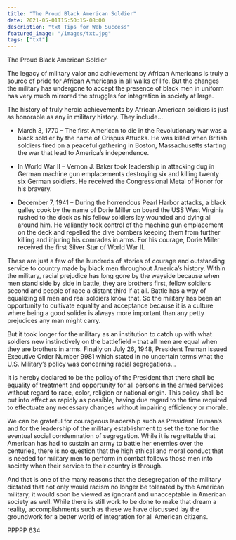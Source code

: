 ```yaml
---
title: "The Proud Black American Soldier"
date: 2021-05-01T15:50:15-08:00
description: "txt Tips for Web Success"
featured_image: "/images/txt.jpg"
tags: ["txt"]
---
```


The Proud Black American Soldier

The legacy of military valor and achievement by African Americans is truly a source of pride for African Americans in all walks of life.  But the changes the military has undergone to accept the presence of black men in uniform has very much mirrored the struggles for integration in society at large.  

The history of truly heroic achievements by African American soldiers is just as honorable as any in military history.  They include…

*	March 3, 1770 – The first American to die in the Revolutionary war was a black soldier by the name of Crispus Attucks.  He was killed when British soldiers fired on a peaceful gathering in Boston, Massachusetts starting the war that lead to America’s independence.

*	In World War II – Vernon J. Baker took leadership in attacking dug in German machine gun emplacements destroying six and killing twenty six German soldiers.  He received the Congressional Metal of Honor for his bravery.

*	December 7, 1941 – During the horrendous Pearl Harbor attacks, a black galley cook by the name of Dorie Miller on board the USS West Virginia rushed to the deck as his fellow soldiers lay wounded and dying all around him.  He valiantly took control of the machine gun emplacement on the deck and repelled the dive bombers keeping them from further killing and injuring his comrades in arms.  For his courage, Dorie Miller received the first Silver Star of World War II.

These are just a few of the hundreds of stories of courage and outstanding service to country made by black men throughout America’s history.  Within the military, racial prejudice has long gone by the wayside because when men stand side by side in battle, they are brothers first, fellow soldiers second and people of race a distant third if at all.  Battle has a way of equalizing all men and real soldiers know that.  So the military has been an opportunity to cultivate equality and acceptance because it is a culture where being a good solider is always more important than any petty prejudices any man might carry.

But it took longer for the military as an institution to catch up with what soldiers new instinctively on the battlefield – that all men are equal when they are brothers in arms.  Finally on July 26, 1948, President Truman issued Executive Order Number 9981 which stated in no uncertain terms what the U.S. Military’s policy was concerning racial segregations…

It is hereby declared to be the policy of the President that there shall be equality of treatment and opportunity for all persons in the armed services without regard to race, color, religion or national origin. This policy shall be put into effect as rapidly as possible, having due regard to the time required to effectuate any necessary changes without impairing efficiency or morale.

We can be grateful for courageous leadership such as President Truman’s and for the leadership of the military establishment to set the tone for the eventual social condemnation of segregation.  While it is regrettable that American has had to sustain an army to battle her enemies over the centuries, there is no question that the high ethical and moral conduct that is needed for military men to perform in combat follows those men into society when their service to their country is through.  

And that is one of the many reasons that the desegregation of the military dictated that not only would racism no longer be tolerated by the American military, it would soon be viewed as ignorant and unacceptable in American society as well.  While there is still work to be done to make that dream a reality, accomplishments such as these we have discussed lay the groundwork for a better world of integration for all American citizens.

PPPPP 634


